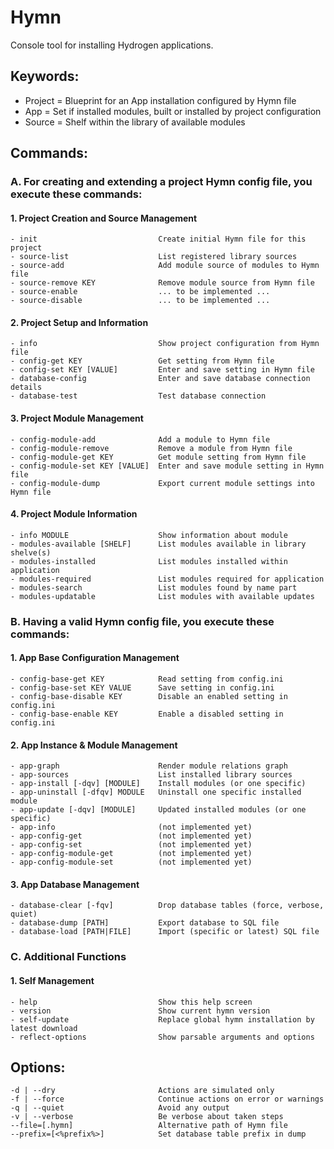 # Hymn
Console tool for installing Hydrogen applications.

## Keywords:

- Project = Blueprint for an App installation configured by Hymn file
- App     = Set if installed modules, built or installed by project configuration
- Source  = Shelf within the library of available modules

## Commands:

### A. For creating and extending a project Hymn config file, you execute these commands:

#### 1. Project Creation and Source Management

	- init                           Create initial Hymn file for this project
	- source-list                    List registered library sources
	- source-add                     Add module source of modules to Hymn file
	- source-remove KEY              Remove module source from Hymn file
	- source-enable                  ... to be implemented ...
	- source-disable                 ... to be implemented ...

#### 2. Project Setup and Information

	- info                           Show project configuration from Hymn file
	- config-get KEY                 Get setting from Hymn file
	- config-set KEY [VALUE]         Enter and save setting in Hymn file
	- database-config                Enter and save database connection details
	- database-test                  Test database connection

#### 3. Project Module Management

	- config-module-add              Add a module to Hymn file
	- config-module-remove           Remove a module from Hymn file
	- config-module-get KEY          Get module setting from Hymn file
	- config-module-set KEY [VALUE]  Enter and save module setting in Hymn file
	- config-module-dump             Export current module settings into Hymn file


#### 4. Project Module Information

	- info MODULE                    Show information about module
	- modules-available [SHELF]      List modules available in library shelve(s)
	- modules-installed              List modules installed within application
	- modules-required               List modules required for application
	- modules-search                 List modules found by name part
	- modules-updatable              List modules with available updates

### B. Having a valid Hymn config file, you execute these commands:

#### 1. App Base Configuration Management

	- config-base-get KEY            Read setting from config.ini
	- config-base-set KEY VALUE      Save setting in config.ini
	- config-base-disable KEY        Disable an enabled setting in config.ini
	- config-base-enable KEY         Enable a disabled setting in config.ini

#### 2. App Instance & Module Management

	- app-graph                      Render module relations graph
	- app-sources                    List installed library sources
	- app-install [-dqv] [MODULE]    Install modules (or one specific)
	- app-uninstall [-dfqv] MODULE   Uninstall one specific installed module
	- app-update [-dqv] [MODULE]     Updated installed modules (or one specific)
	- app-info                       (not implemented yet)
	- app-config-get                 (not implemented yet)
	- app-config-set                 (not implemented yet)
	- app-config-module-get          (not implemented yet)
	- app-config-module-set          (not implemented yet)

#### 3. App Database Management

	- database-clear [-fqv]          Drop database tables (force, verbose, quiet)
	- database-dump [PATH]           Export database to SQL file
	- database-load [PATH|FILE]      Import (specific or latest) SQL file

### C. Additional Functions

#### 1. Self Management

	- help                           Show this help screen
	- version                        Show current hymn version
	- self-update                    Replace global hymn installation by latest download
	- reflect-options                Show parsable arguments and options

## Options:

	-d | --dry                       Actions are simulated only
	-f | --force                     Continue actions on error or warnings
	-q | --quiet                     Avoid any output
	-v | --verbose                   Be verbose about taken steps
	--file=[.hymn]                   Alternative path of Hymn file
	--prefix=[<%prefix%>]            Set database table prefix in dump
